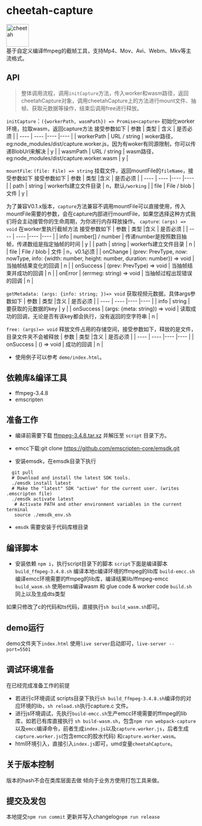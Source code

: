 # cheetah-capture

<div>
<img src="http://bj.bcebos.com/baidu-rmb-video-cover-1/goods/2022-11/1668701480293/dd3a15fcc40b.png" height="60" alt="cheetah" />
</div>
基于自定义编译ffmpeg的截帧工具，支持Mp4、Mov、Avi、Webm、Mkv等主流格式。

## API
> 整体调用流程，调用`initCapture`方法，传入worker和wasm路径，返回cheetahCapture对象，调用cheetahCapture上的方法进行mount文件、抽帧、获取元数据等操作，结束后调用free进行释放。

`initCapture`：`({workerPath, wasmPath}) => Promise<capture>` 初始化worker环境，拉取wasm，返回capture方法
接受参数如下
|  参数   | 类型  | 含义  | 是否必须  |
|  ----  | ----  |----  |----  |
| workerPath  | URL / string | woker路径，eg:node_modules/dist/capture.worker.js，因为有woker有同源限制，你可以传递BlobUrl来解决  | y  |
| wasmPath  | URL / string | wasm路径，eg:node_modules/dist/capture.worker.wasm | y |

`mountFile`: `(file: File) => string` 挂载文件，返回mountFile的`fileName`，接受参数如下
接受参数如下
|  参数   | 类型  |含义  | 是否必须  |
|  ----  | ----  |----  |----  |
| path  | string | workerfs建立文件目录 | n，默认`/working` |
| file  | File / blob |  文件  | y |

为了兼容V0.1.x版本，`capture`方法兼容不调用mountFile可以直接使用，传入mountFile需要的参数，会在capture内部进行mountFile，如果您选择这种方式我们将会主动接管你的生命周期，为你进行内存释放操作。
`capture`: `(args) => void` 在worker里执行截帧方法
接受参数如下
|  参数   | 类型  |含义  | 是否必须  |
|  ----  | ----  |----  |----  |
| info  | number[] / number |  传递number是按照数目抽帧，传递数组是指定抽帧的时间 | y |
| path  | string | workerfs建立文件目录 | n |
| file  | File / blob |  文件  | n，v0.1必须 |
| onChange  | (prev: PrevType, now: nowType, info: {width: number, height: number, duration: number}) => void | 当抽帧结果变化的回调  | n |
| onSuccess  | (prev: PrevType) => void  | 当抽帧结束并成功的回调  | n |
| onError  | (errmeg: string) => void | 当抽帧过程出现错误的回调  | n |

`getMetadata: (args: {info: string; })=> void` 获取视频元数据，具体args参数如下
|  参数   | 类型  |含义  | 是否必须  |
|  ----  | ----  |----  |----  |
| info  | string |  要获取的元数据的key | y |
| onSuccess  | (args: {meta: string}) => void  | 读取成功的回调，无论是否有该key都会执行，没有返回的空字符串  | n |

`free: (args)=> void` 释放文件占用的存储空间，接受参数如下，释放的是文件，目录文件夹不会被释放
|  参数   | 类型  |含义  | 是否必须  |
|  ----  | ----  |----  |----  |
| onSuccess  | () => void  | 成功的回调  | n |

* 使用例子可以参考 `demo/index.html`。

## 依赖库&编译工具

* ffmpeg-3.4.8
* emscripten


## 准备工作

* 编译前需要下载 [ffmpeg-3.4.8.tar.xz](http://ffmpeg.org/releases/ffmpeg-3.4.8.tar.xz) 并解压至 `script` 目录下方。

* emcc下载:git clone https://github.com/emscripten-core/emsdk.git
* 安装emsdk，在emsdk目录下执行

```shell
  git pull
  # Download and install the latest SDK tools.
  ./emsdk install latest
  # Make the "latest" SDK "active" for the current user. (writes .emscripten file)
  ./emsdk activate latest
   # Activate PATH and other environment variables in the current terminal
   source ./emsdk_env.sh
```

* `emsdk` 需要安装于代码库根目录

## 编译脚本
* 安装依赖 `npm i`，执行script目录下的脚本
`script`下面是编译脚本
`build_ffmpeg-3.4.8.sh` 编译本地c编译环境的ffmpeg的lib库
`build-emcc.sh` 编译emcc环境需要的ffmpeg的lib库，编译结果lib/ffmpeg-emcc
`build_wasm.sh` 使用ems编译wasm 和 glue code & worker code
`build.sh` 同上以及生成dts类型

如果只修改了c的代码和ts代码，直接执行`sh build_wasm.sh`即可。
## demo运行

demo文件夹下`index.html` 使用`live server`启动即可，`live-server --port=5501`

## 调试环境准备

在已经完成准备工作的前提

- 若进行c环境调试 scripts目录下执行`sh build_ffmpeg-3.4.8.sh`编译你的对应环境的lib，`sh reload.sh`执行capture.c 文件。
- 进行js环境调试，先执行`build-emcc.sh`生产emcc环境需要的ffmpeg的lib库，如若已有库直接执行 `sh build-wasm.sh`，包含`npm run webpack-capture`以及`emcc`编译命令，前者生成`index.js`以及`capture.worker.js`，后者生成`capture.worker.js`(包含emcc的胶水代码) 和`capture.worker.wasm`。
- html环境引入，直接引入`index.js`即可，umd变量`cheetahCapture`。

## 关于版本控制

版本的hash不会在类库层面去做 倾向于业务方使用打包工具来做。

## 提交及发包

本地提交`npm run commit`
更新并写入changelog`npm run release`


